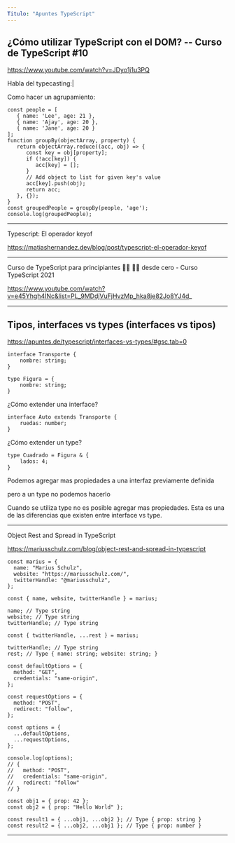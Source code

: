 ```yaml
---
Titulo: "Apuntes TypeScript"
---
```


## ¿Cómo utilizar TypeScript con el DOM? -- Curso de TypeScript #10 ##

https://www.youtube.com/watch?v=JDyo1j1u3PQ

Habla del typecasting:|


Como hacer un agrupamiento:
~~~
const people = [
   { name: 'Lee', age: 21 },
   { name: 'Ajay', age: 20 },
   { name: 'Jane', age: 20 }
];
function groupBy(objectArray, property) {
   return objectArray.reduce((acc, obj) => {
      const key = obj[property];
      if (!acc[key]) {
         acc[key] = [];
      }
      // Add object to list for given key's value
      acc[key].push(obj);
      return acc;
   }, {});
}
const groupedPeople = groupBy(people, 'age');
console.log(groupedPeople);
~~~

___

Typescript: El operador keyof

https://matiashernandez.dev/blog/post/typescript-el-operador-keyof


___

Curso de TypeScript para principiantes 👨‍💻 👩‍💻 desde cero - Curso TypeScript 2021

https://www.youtube.com/watch?v=e45Yhgh4INc&list=PL_9MDdjVuFjHvzMp_hka8je82Jo8YJ4d_



___

## Tipos, interfaces vs types (interfaces vs tipos) ##

https://apuntes.de/typescript/interfaces-vs-types/#gsc.tab=0


~~~
interface Transporte {
    nombre: string;
}

type Figura = {
    nombre: string;
}
~~~

¿Cómo extender una interface?

~~~
interface Auto extends Transporte {
    ruedas: number;
}
~~~

¿Cómo extender un type?

~~~
type Cuadrado = Figura & {
    lados: 4;
}
~~~

Podemos agregar mas propiedades a una interfaz previamente definida


pero a un type no podemos hacerlo

Cuando se utiliza type no es posible agregar mas propiedades. Esta es una de las diferencias que existen entre interface vs type.

___
Object Rest and Spread in TypeScript

https://mariusschulz.com/blog/object-rest-and-spread-in-typescript

~~~
const marius = {
  name: "Marius Schulz",
  website: "https://mariusschulz.com/",
  twitterHandle: "@mariusschulz",
};
~~~




~~~
const { name, website, twitterHandle } = marius;

name; // Type string
website; // Type string
twitterHandle; // Type string
~~~



~~~
const { twitterHandle, ...rest } = marius;

twitterHandle; // Type string
rest; // Type { name: string; website: string; }
~~~


~~~
const defaultOptions = {
  method: "GET",
  credentials: "same-origin",
};

const requestOptions = {
  method: "POST",
  redirect: "follow",
};
~~~


~~~
const options = {
  ...defaultOptions,
  ...requestOptions,
};
~~~



~~~
console.log(options);
// {
//   method: "POST",
//   credentials: "same-origin",
//   redirect: "follow"
// }
~~~



~~~
const obj1 = { prop: 42 };
const obj2 = { prop: "Hello World" };

const result1 = { ...obj1, ...obj2 }; // Type { prop: string }
const result2 = { ...obj2, ...obj1 }; // Type { prop: number }
~~~

___

